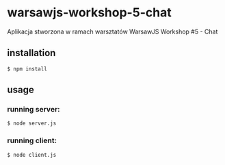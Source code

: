 # warsawjs-workshop-5-chat
Aplikacja stworzona w ramach warsztatów WarsawJS Workshop #5 - Chat

## installation

```
$ npm install
```

## usage

### running server:

```
$ node server.js
```

### running client:

```
$ node client.js
```
